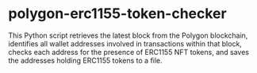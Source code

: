 # polygon-erc1155-token-checker
This Python script retrieves the latest block from the Polygon blockchain, identifies all wallet addresses involved in transactions within that block, checks each address for the presence of ERC1155 NFT tokens, and saves the addresses holding ERC1155 tokens to a file.
